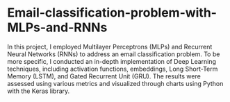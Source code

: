 # Email-classification-problem-with-MLPs-and-RNNs
In this project, I employed Multilayer Perceptrons (MLPs) and Recurrent Neural Networks (RNNs) to address an email classification problem. To be more specific, I conducted an in-depth implementation of Deep Learning techniques, including activation functions, embeddings, Long Short-Term Memory (LSTM), and Gated Recurrent Unit (GRU). The results were assessed using various metrics and visualized through charts using Python with the Keras library.
